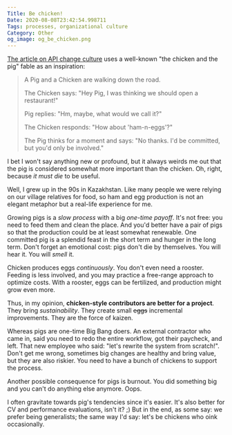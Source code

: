 ```yaml
---
Title: Be chicken!
Date: 2020-08-08T23:42:54.998711
Tags: processes, organizational culture
Category: Other
og_image: og_be_chicken.png
---
```


[The article on API change culture](https://www.apiscene.io/lifecycle/changing-culture-how-committed-are-you/) uses a well-known "the chicken and the pig" fable as an inspiration:

> A Pig and a Chicken are walking down the road.
> 
> The Chicken says: "Hey Pig, I was thinking we should open a restaurant!"
> 
> Pig replies: "Hm, maybe, what would we call it?"
> 
> The Chicken responds: "How about 'ham-n-eggs'?"
> 
> The Pig thinks for a moment and says: "No thanks. I'd be committed, but you'd only be involved."


I bet I won't say anything new or profound, but it always weirds me out that the pig is considered somewhat more important than the chicken. Oh, right, because _it must die_ to be useful.

Well, I grew up in the 90s in Kazakhstan. Like many people we were relying on our village relatives for food, so ham and egg production is not an elegant metaphor but a real-life experience for me. 

Growing pigs is a *slow process* with a big *one-time payoff*. It's not free: you need to feed them and clean the place.  And you'd better have a pair of pigs so that the production could be at least somewhat renewable. One committed pig is a splendid feast in the short term and hunger in the long term. Don't forget an emotional cost: pigs don't die by themselves. You will hear it. You will *smell* it.

Chicken produces eggs *continuously*. You don't even need a rooster. Feeding is less involved, and you may practice a free-range approach to optimize costs. With a rooster, eggs can be fertilized, and production might grow even more.

Thus, in my opinion, **chicken-style contributors are better for a project**. They bring *sustainability*. They create small ~~eggs~~  incremental improvements. They are the force of kaizen.

Whereas pigs are one-time Big Bang doers. An external contractor who came in, said you need to redo the entire workflow, got their paycheck, and left. That new employee who said: "let's rewrite the system from scratch!". Don't get me wrong, sometimes big changes are healthy and bring value, but they are also riskier. You need to have a bunch of chickens to support the process. 

Another possible consequence for pigs is burnout. You did something big and you can't do anything else anymore. Oops. 

I often gravitate towards pig's tendencies since it's easier. It's also better for CV and performance evaluations, isn't it? ;) But in the end, as some say: we prefer being generalists; the same way I'd say: let's be chickens who oink occasionally.